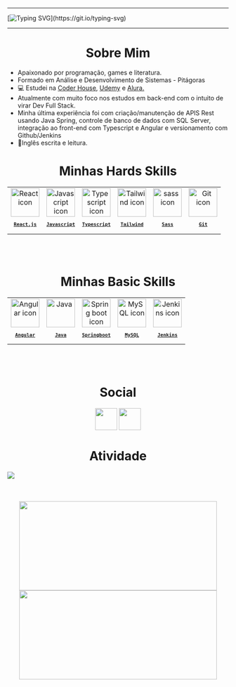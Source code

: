 <hr>

[![Typing SVG](https://readme-typing-svg.herokuapp.com?font=Righteous&weight=600&size=30&duration=4994&pause=995&color=5A11F7&background=80616100&random=false&width=600&height=60&lines=Hello+Welcome!;I+am+Vitor+Lucas.;Front-end+Developer.)](https://git.io/typing-svg)
 <hr>

<h1 align="center"> Sobre Mim </h1>
<ul align="left">
  <Li>Apaixonado por programação, games e literatura.</Li>
  <Li>Formado em Análise e Desenvolvimento de Sistemas - Pitágoras</Li>
  <li>💻 Estudei na <a href="https://www.coderhouse.com/br/">Coder House</a>, <a href="https://www.udemy.com/">Udemy</a> e <a href="https://www.alura.com.br/">Alura.</a>
  <li>Atualmente com muito foco nos estudos em back-end com o intuito de virar Dev Full Stack.</li>
  <li>Minha última experiência foi com criação/manutenção de APIS Rest usando Java Spring, controle de banco de dados com SQL Server, integração ao front-end com Typescript e Angular e versionamento com Github/Jenkins</li>
  <Li>🚀Inglês escrita e leitura.</Li>
</ul>

<h1 align="center"> Minhas Hards Skills </h1>
<table align="center" height="160px">
  <tr>
    <td align="center">
      <a href="https://pt-br.reactjs.org/">
        <img src="https://skillicons.dev/icons?i=react" width="65px" alt="React icon"/><br/>
        <sub>
          <b>
            <pre>React.js</pre>
          </b>
        </sub>
      </a>
    </td>
    <td align="center">
      <a href="https://developer.mozilla.org/en-US/docs/Web/JavaScript/">
        <img src="https://skillicons.dev/icons?i=js" width="65px" alt="Javascript icon"/><br/>
        <sub>
          <b>
            <pre>Javascript</pre>
          </b>
        </sub>
      </a>
    </td>
    <td align="center">
      <a href="https://www.typescriptlang.org/">
        <img src="https://skillicons.dev/icons?i=typescript" width="65px" alt="Typescript icon"/><br/>
        <sub>
          <b>
            <pre>Typescript</pre>
          </b>
        </sub>
      </a>
    </td>
     <td align="center">
      <a href="https://tailwindcss.com/">
      <img src="https://skillicons.dev/icons?i=tailwind" width="65px" alt="Tailwind icon"/><br/>
      <sub>
        <b>
          <pre>Tailwind</pre>
        </b>
      </sub>
      </a>
    </td>   
    <td align="center">
      <a href="https://sass-lang.com/">
        <img src="https://skillicons.dev/icons?i=sass" width="65px" alt="sass icon"/><br/>
        <sub>
          <b>
            <pre>Sass</pre>
          </b>
        </sub>
      </a>
    </td>
    <td align="center">
      <a href="https://www.git-scm.com/">
        <img src="https://skillicons.dev/icons?i=git" width="65px" alt="Git icon"/><br/>
        <sub>
          <b>
            <pre>Git</pre>
          </b>
        </sub>
      </a>
    </td>
</table>

<h1 align="center"> Minhas Basic Skills </h1>
<table align="center" height="160px">
  <tr>
      <td align="center">
      <a href="https://angular.dev/">
        <img src="https://skillicons.dev/icons?i=angular" width="65px" alt="Angular icon"/><br/>
        <sub>
          <b>
            <pre>Angular</pre>
          </b>
        </sub>
      </a>
    </td>
     <td align="center">
      <a href="https://www.java.com/pt-BR/">
        <img src="https://skillicons.dev/icons?i=java" width="65px" alt="Java"/><br/>
        <sub>
          <b>
            <pre>Java</pre>
          </b>
        </sub>
      </a>
    </td>
         <td align="center">
      <a href="https://spring.io/">
        <img src="https://skillicons.dev/icons?i=spring" width="65px" alt="Spring boot icon"/><br/>
        <sub>
          <b>
            <pre>Springboot</pre>
          </b>
        </sub>
      </a>
    </td>
        <td align="center">
      <a href="https://www.mysql.com/">
        <img src="https://skillicons.dev/icons?i=mysql" width="65px" alt="MySQL icon"/><br/>
        <sub>
          <b>
            <pre>MySQL</pre>
          </b>
        </sub>
      </a>
    </td>
         <td align="center">
      <a href="https://www.jenkins.io/">
        <img src="https://skillicons.dev/icons?i=jenkins" width="65px" alt="Jenkins icon"/><br/>
        <sub>
          <b>
            <pre>Jenkins</pre>
          </b>
        </sub>
      </a>
    </td>
    </tr>
</table>

<h1 align="center"> Social </h1>
<div align="center"> 
  <a href="https://www.linkedin.com/in/VitorLucasX" target="_blank"><img src="https://img.shields.io/badge/-LinkedIn-%230077B5?style=for-the-badge&logo=linkedin&logoColor=white" height="50px" target="_blank"></a> 
  <a href = "mailto:vitorlucasdev@gmail.com"><img src="https://img.shields.io/badge/-Gmail-%23333?style=for-the-badge&logo=gmail&logoColor=white" height="50px" target="_blank"></a> 
</div>

<h1 align="center"> Atividade </h1>
<img align="center" src="https://github-readme-activity-graph.vercel.app/graph?username=VitorLucasX&theme=tokyo-night&hide_border=true&show_icons=true&custom_title=Grafico%20de%20Contribuicao" />

<div align= "center" >
 <br/><br/><br/>
 <img height="203px" width= "450px" align="center"  src="https://github-readme-stats.vercel.app/api?username=VitorLucasX&theme=tokyonight&include_all_commits=true&count_private=true&show_icons=true" />  
<img height="203px" width= "450px" align="center" src="https://streak-stats.demolab.com?user=VitorLucasX&theme=tokyonight" />
</div>
